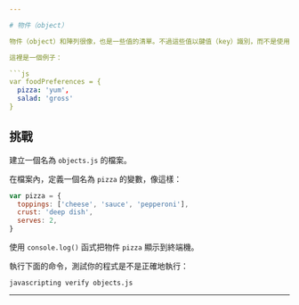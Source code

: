 ```yaml
---

# 物件（object）

物件（object）和陣列很像，也是一些值的清單。不過這些值以鍵值（key）識別，而不是使用整數。

這裡是一個例子：

```js
var foodPreferences = {
  pizza: 'yum',
  salad: 'gross'
}
```

## 挑戰

建立一個名為 `objects.js` 的檔案。

在檔案內，定義一個名為 `pizza` 的變數，像這樣：

```js
var pizza = {
  toppings: ['cheese', 'sauce', 'pepperoni'],
  crust: 'deep dish',
  serves: 2,
}
```

使用 `console.log()` 函式把物件 `pizza` 顯示到終端機。

執行下面的命令，測試你的程式是不是正確地執行：

`javascripting verify objects.js`


---
```

